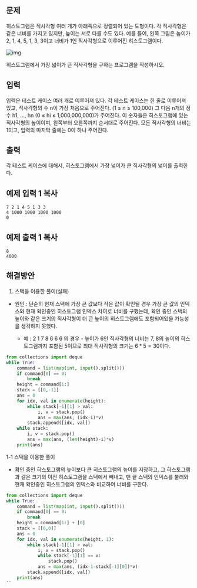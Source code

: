 ## 문제

히스토그램은 직사각형 여러 개가 아래쪽으로 정렬되어 있는 도형이다. 각 직사각형은 같은 너비를 가지고 있지만, 높이는 서로 다를 수도 있다. 예를 들어, 왼쪽 그림은 높이가 2, 1, 4, 5, 1, 3, 3이고 너비가 1인 직사각형으로 이루어진 히스토그램이다.

![img](https://www.acmicpc.net/upload/images/histogram.png)

히스토그램에서 가장 넓이가 큰 직사각형을 구하는 프로그램을 작성하시오.

## 입력

입력은 테스트 케이스 여러 개로 이루어져 있다. 각 테스트 케이스는 한 줄로 이루어져 있고, 직사각형의 수 n이 가장 처음으로 주어진다. (1 ≤ n ≤ 100,000) 그 다음 n개의 정수 h1, ..., hn (0 ≤ hi ≤ 1,000,000,000)가 주어진다. 이 숫자들은 히스토그램에 있는 직사각형의 높이이며, 왼쪽부터 오른쪽까지 순서대로 주어진다. 모든 직사각형의 너비는 1이고, 입력의 마지막 줄에는 0이 하나 주어진다.

## 출력

각 테스트 케이스에 대해서, 히스토그램에서 가장 넓이가 큰 직사각형의 넓이를 출력한다.

## 예제 입력 1 복사

```
7 2 1 4 5 1 3 3
4 1000 1000 1000 1000
0
```

## 예제 출력 1 복사

```
8
4000
```

## 해결방안

1. 스택을 이용한 풀이(실패)
- 원인 : 단순히 현재 스택에 가장 큰 값보다 작은 값이 확인될 경우 가장 큰 값의 인덱스와 현재 확인중인 히스토그램 인덱스 차이로 너비를 구했는데, 확인 중인 스택의 높이와 같은 크기의 직사각형이 더 큰 높이의 히스토그램에도 포함되어있을 가능성을 생각하지 못했다.


    - 예 : 2 1 7 8 6 6 6 의 경우 - 높이가 6인 직사각형의 너비는 7, 8의 높이의 히스토그램까지 포함된 5이므로 최대 직사각형의 크기는 $6*5 = 30$이다.


```python
from collections import deque
while True:
    command = list(map(int, input().split()))
    if command[0] == 0:
        break
    height = command[1:]
    stack = [[0,-1]]
    ans = 0
    for idx, val in enumerate(height):
        while stack[-1][1] > val:
            i, v = stack.pop()
            ans = max(ans, (idx-i)*v)
        stack.append([idx, val])
    while stack:
        i, v = stack.pop()
        ans = max(ans, (len(height)-i)*v)
    print(ans)
```

1-1 스택을 이용한 풀이

- 확인 중인 히스토그램의 높이보다 큰 히스토그램의 높이를 저장하고, 그 히스토그램과 같은 크기의 이전 히스토그램을 스택에서 빼내고, 맨 끝 스택의 인덱스를 불러와 현재 확인중인 히스토그램의 인덱스와 비교하여 너비를 구한다.
```python
from collections import deque
while True:
    command = list(map(int, input().split()))
    if command[0] == 0:
        break
    height = command[1:] + [0]
    stack = [[0,0]]
    ans = 0
    for idx, val in enumerate(height, 1):
        while stack[-1][1] > val:
            i, v = stack.pop()
            while stack[-1][1] == v:
                stack.pop()
            ans = max(ans, (idx-1-stack[-1][0])*v)
        stack.append([idx, val])
    print(ans)
``
